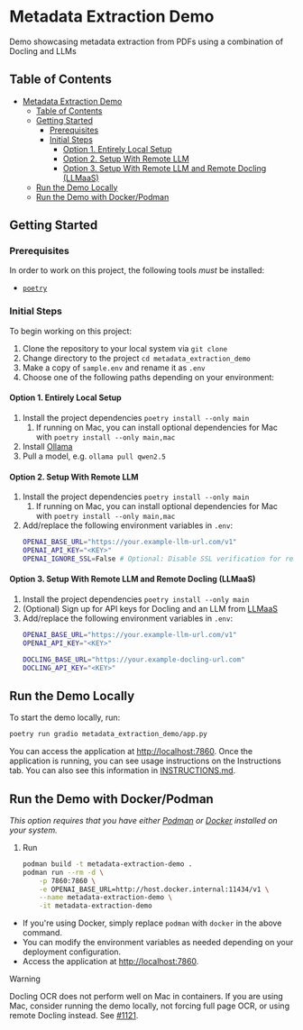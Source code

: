 # Metadata Extraction Demo

Demo showcasing metadata extraction from PDFs using a combination of Docling and LLMs

## Table of Contents

- [Metadata Extraction Demo](#metadata-extraction-demo)
  - [Table of Contents](#table-of-contents)
  - [Getting Started](#getting-started)
    - [Prerequisites](#prerequisites)
    - [Initial Steps](#initial-steps)
      - [Option 1. Entirely Local Setup](#option-1-entirely-local-setup)
      - [Option 2. Setup With Remote LLM](#option-2-setup-with-remote-llm)
      - [Option 3. Setup With Remote LLM and Remote Docling (LLMaaS)](#option-3-setup-with-remote-llm-and-remote-docling-llmaas)
  - [Run the Demo Locally](#run-the-demo-locally)
  - [Run the Demo with Docker/Podman](#run-the-demo-with-dockerpodman)


## Getting Started

### Prerequisites

In order to work on this project, the following tools *must* be installed:

- [`poetry`](https://python-poetry.org/)

### Initial Steps
To begin working on this project:

1. Clone the repository to your local system via `git clone`
2. Change directory to the project `cd metadata_extraction_demo`
3. Make a copy of `sample.env` and rename it as `.env`
4. Choose one of the following paths depending on your environment:

#### Option 1. Entirely Local Setup

1. Install the project dependencies `poetry install --only main`
   1. If running on Mac, you can install optional dependencies for Mac with `poetry install --only main,mac`
2. Install [Ollama](https://ollama.com/)
3. Pull a model, e.g. `ollama pull qwen2.5`

#### Option 2. Setup With Remote LLM

1. Install the project dependencies `poetry install --only main`
   1. If running on Mac, you can install optional dependencies for Mac with `poetry install --only main,mac`
2. Add/replace the following environment variables in `.env`:
    ```bash
    OPENAI_BASE_URL="https://your.example-llm-url.com/v1"
    OPENAI_API_KEY="<KEY>"
    OPENAI_IGNORE_SSL=False # Optional: Disable SSL verification for remote server
    ```

#### Option 3. Setup With Remote LLM and Remote Docling (LLMaaS)

1. Install the project dependencies `poetry install --only main`
2. (Optional) Sign up for API keys for Docling and an LLM from [LLMaaS](https://maas.apps.prod.rhoai.rh-aiservices-bu.com/)
3. Add/replace the following environment variables in `.env`:
    ```bash
    OPENAI_BASE_URL="https://your.example-llm-url.com/v1"
    OPENAI_API_KEY="<KEY>"

    DOCLING_BASE_URL="https://your.example-docling-url.com"
    DOCLING_API_KEY="<KEY>"
    ```

## Run the Demo Locally

To start the demo locally, run:
```sh
poetry run gradio metadata_extraction_demo/app.py
```

You can access the application at [http://localhost:7860](http://localhost:7860).
Once the application is running, you can see usage instructions on the Instructions tab.
You can also see this information in [INSTRUCTIONS.md](./INSTRUCTIONS.md).

## Run the Demo with Docker/Podman
_This option requires that you have either [Podman](https://podman.io/) or [Docker](https://www.docker.com/) installed on your system._

1. Run
    ```bash
    podman build -t metadata-extraction-demo .
    podman run --rm -d \
        -p 7860:7860 \
        -e OPENAI_BASE_URL=http://host.docker.internal:11434/v1 \
        --name metadata-extraction-demo \
        -it metadata-extraction-demo
    ```
  - If you're using Docker, simply replace `podman` with `docker` in the above command.
  - You can modify the environment variables as needed depending on your deployment configuration.
  - Access the application at [http://localhost:7860](http://localhost:7860).

> [!WARNING]  
> Docling OCR does not perform well on Mac in containers. If you are using Mac, consider running the demo locally, not forcing full page OCR, or using remote Docling instead. See [#1121](https://github.com/docling-project/docling/issues/1121).